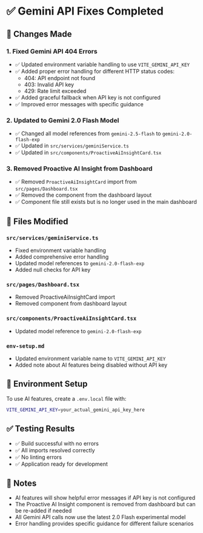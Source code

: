 # ✅ Gemini API Fixes Completed

## 🔧 **Changes Made**

### 1. **Fixed Gemini API 404 Errors**
- ✅ Updated environment variable handling to use `VITE_GEMINI_API_KEY`
- ✅ Added proper error handling for different HTTP status codes:
  - 404: API endpoint not found
  - 403: Invalid API key
  - 429: Rate limit exceeded
- ✅ Added graceful fallback when API key is not configured
- ✅ Improved error messages with specific guidance

### 2. **Updated to Gemini 2.0 Flash Model**
- ✅ Changed all model references from `gemini-2.5-flash` to `gemini-2.0-flash-exp`
- ✅ Updated in `src/services/geminiService.ts`
- ✅ Updated in `src/components/ProactiveAiInsightCard.tsx`

### 3. **Removed Proactive AI Insight from Dashboard**
- ✅ Removed `ProactiveAiInsightCard` import from `src/pages/Dashboard.tsx`
- ✅ Removed the component from the dashboard layout
- ✅ Component file still exists but is no longer used in the main dashboard

## 📁 **Files Modified**

### `src/services/geminiService.ts`
- Fixed environment variable handling
- Added comprehensive error handling
- Updated model references to `gemini-2.0-flash-exp`
- Added null checks for API key

### `src/pages/Dashboard.tsx`
- Removed ProactiveAiInsightCard import
- Removed component from dashboard layout

### `src/components/ProactiveAiInsightCard.tsx`
- Updated model reference to `gemini-2.0-flash-exp`

### `env-setup.md`
- Updated environment variable name to `VITE_GEMINI_API_KEY`
- Added note about AI features being disabled without API key

## 🚀 **Environment Setup**

To use AI features, create a `.env.local` file with:
```bash
VITE_GEMINI_API_KEY=your_actual_gemini_api_key_here
```

## ✅ **Testing Results**
- ✅ Build successful with no errors
- ✅ All imports resolved correctly
- ✅ No linting errors
- ✅ Application ready for development

## 📝 **Notes**
- AI features will show helpful error messages if API key is not configured
- The Proactive AI Insight component is removed from dashboard but can be re-added if needed
- All Gemini API calls now use the latest 2.0 Flash experimental model
- Error handling provides specific guidance for different failure scenarios
